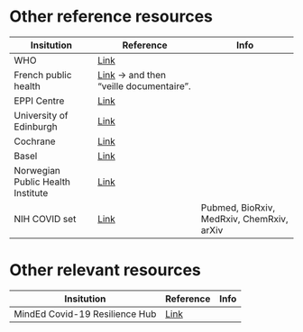# Other reference resources


| Insitution | Reference | Info |
|------|------|-----|
| WHO | [Link](https://worldhealthorg-my.sharepoint.com/personal/garnicacarrenoj_who_int/_layouts/15/onedrive.aspx?id=%2Fpersonal%2Fgarnicacarrenoj_who_int%2FDocuments%2FCOVID-19-Database-Files&originalPath=aHR0cHM6Ly93b3JsZGhlYWx0aG9yZy1teS5zaGFyZXBvaW50LmNvbS86ZjovZy9wZXJzb25hbC9nYXJuaWNhY2FycmVub2pfd2hvX2ludC9Fbnp4blNKdDY4cElxTEJ3UFlkcWtxY0IxS0hib0NBUUpSTjNta1R0M1pxREFBP3J0aW1lPUpiOXhfZXZMMTBn) |
|French public health | [Link](https://www.santepubliquefrance.fr/maladies-et-traumatismes/maladies-et-infections-respiratoires/infection-a-coronavirus/articles/infection-au-nouveau-coronavirus-sars-cov-2-covid-19-france-et-monde) -> and then “veille documentaire”. |
|EPPI Centre| [Link](http://eppi.ioe.ac.uk/cms/Projects/DepartmentofHealthandSocialCare/Publishedreviews/COVID-19Livingsystematicmapoftheevidence/tabid/3765/Default.aspx)| | 
|University of Edinburgh | [Link](https://mfr.osf.io/render?url=https://osf.io/s7hpm/?direct%26mode=render%26action=download%26mode=render)
|Cochrane | [Link](https://covid-19.cochrane.org/)| |
|Basel | [Link](https://covid-evidence.org/)| |
|Norwegian Public Health Institute | [Link](https://www.fhi.no/en/qk/systematic-reviews-hta/map/) | |
|NIH COVID set | [Link](https://icite.od.nih.gov/covid19/search/) |  Pubmed, BioRxiv, MedRxiv, ChemRxiv, arXiv|


# Other relevant resources


| Insitution | Reference | Info |
|------|------|-----|
|  MindEd Covid-19 Resilience Hub  | [Link](http://covid.minded.org.uk)| |